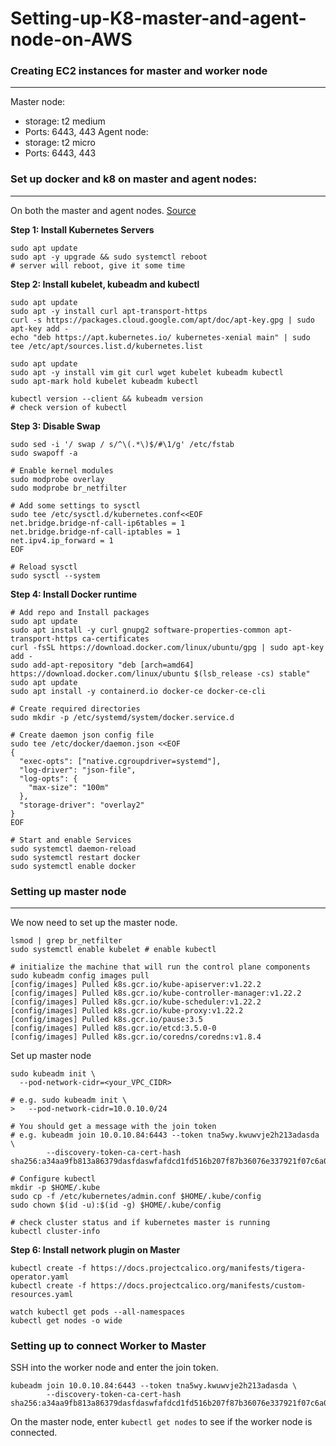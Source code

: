 # Setting-up-K8-master-and-agent-node-on-AWS
### Creating EC2 instances for master and worker node
-----------------------------
Master node: 
- storage: t2 medium
- Ports: 6443, 443
Agent node:
- storage: t2 micro
- Ports: 6443, 443

### Set up docker and k8 on master and agent nodes:
-----------------------
On both the master and agent nodes.
[Source](https://computingforgeeks.com/deploy-kubernetes-cluster-on-ubuntu-with-kubeadm/)

**Step 1: Install Kubernetes Servers**
```
sudo apt update
sudo apt -y upgrade && sudo systemctl reboot
# server will reboot, give it some time
```

**Step 2: Install kubelet, kubeadm and kubectl**
```
sudo apt update
sudo apt -y install curl apt-transport-https
curl -s https://packages.cloud.google.com/apt/doc/apt-key.gpg | sudo apt-key add -
echo "deb https://apt.kubernetes.io/ kubernetes-xenial main" | sudo tee /etc/apt/sources.list.d/kubernetes.list
```

```
sudo apt update
sudo apt -y install vim git curl wget kubelet kubeadm kubectl
sudo apt-mark hold kubelet kubeadm kubectl
```
```
kubectl version --client && kubeadm version
# check version of kubectl
```

**Step 3: Disable Swap**
```
sudo sed -i '/ swap / s/^\(.*\)$/#\1/g' /etc/fstab
sudo swapoff -a
```
```
# Enable kernel modules
sudo modprobe overlay
sudo modprobe br_netfilter

# Add some settings to sysctl
sudo tee /etc/sysctl.d/kubernetes.conf<<EOF
net.bridge.bridge-nf-call-ip6tables = 1
net.bridge.bridge-nf-call-iptables = 1
net.ipv4.ip_forward = 1
EOF

# Reload sysctl
sudo sysctl --system
```
**Step 4: Install Docker runtime**
```
# Add repo and Install packages
sudo apt update
sudo apt install -y curl gnupg2 software-properties-common apt-transport-https ca-certificates
curl -fsSL https://download.docker.com/linux/ubuntu/gpg | sudo apt-key add -
sudo add-apt-repository "deb [arch=amd64] https://download.docker.com/linux/ubuntu $(lsb_release -cs) stable"
sudo apt update
sudo apt install -y containerd.io docker-ce docker-ce-cli

# Create required directories
sudo mkdir -p /etc/systemd/system/docker.service.d

# Create daemon json config file
sudo tee /etc/docker/daemon.json <<EOF
{
  "exec-opts": ["native.cgroupdriver=systemd"],
  "log-driver": "json-file",
  "log-opts": {
    "max-size": "100m"
  },
  "storage-driver": "overlay2"
}
EOF

# Start and enable Services
sudo systemctl daemon-reload 
sudo systemctl restart docker
sudo systemctl enable docker
```

### Setting up master node
-------------------------------
We now need to set up the master node. 
```
lsmod | grep br_netfilter
sudo systemctl enable kubelet # enable kubectl
```
```
# initialize the machine that will run the control plane components
sudo kubeadm config images pull
[config/images] Pulled k8s.gcr.io/kube-apiserver:v1.22.2
[config/images] Pulled k8s.gcr.io/kube-controller-manager:v1.22.2
[config/images] Pulled k8s.gcr.io/kube-scheduler:v1.22.2
[config/images] Pulled k8s.gcr.io/kube-proxy:v1.22.2
[config/images] Pulled k8s.gcr.io/pause:3.5
[config/images] Pulled k8s.gcr.io/etcd:3.5.0-0
[config/images] Pulled k8s.gcr.io/coredns/coredns:v1.8.4
```

Set up master node
```
sudo kubeadm init \
  --pod-network-cidr=<your_VPC_CIDR>

# e.g. sudo kubeadm init \
>   --pod-network-cidr=10.0.10.0/24

# You should get a message with the join token
# e.g. kubeadm join 10.0.10.84:6443 --token tna5wy.kwuwvje2h213adasda \
        --discovery-token-ca-cert-hash sha256:a34aa9fb813a86379dasfdaswfafdcd1fd516b207f87b36076e337921f07c6a0
```

```
# Configure kubectl
mkdir -p $HOME/.kube
sudo cp -f /etc/kubernetes/admin.conf $HOME/.kube/config
sudo chown $(id -u):$(id -g) $HOME/.kube/config
```
```
# check cluster status and if kubernetes master is running
kubectl cluster-info
```
**Step 6: Install network plugin on Master**
```
kubectl create -f https://docs.projectcalico.org/manifests/tigera-operator.yaml 
kubectl create -f https://docs.projectcalico.org/manifests/custom-resources.yaml
```
```
watch kubectl get pods --all-namespaces
kubectl get nodes -o wide
```

### Setting up to connect Worker to Master
SSH into the worker node and enter the join token.
```
kubeadm join 10.0.10.84:6443 --token tna5wy.kwuwvje2h213adasda \
        --discovery-token-ca-cert-hash sha256:a34aa9fb813a86379dasfdaswfafdcd1fd516b207f87b36076e337921f07c6a0
```

On the master node, enter `kubectl get nodes` to see if the worker node is connected.